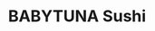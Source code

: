 ---
layout: place
title: "BABYTUNA Sushi"
permalink: /california/santa-clarita/babytuna-sushi.html
stateAbbr: CA
stateName: California
cityName: Santa Clarita
seo:
  name: "BABYTUNA Sushi"
  type: Restaurant
  links: null
description: "BABYTUNA Sushi serves delicious sushi in Santa Clarita, California. Try fresh Japanese dishes for a great dining experience. "
place_id: ChIJ7Zr1v8B9woARJxBbRx5E_wg
photos:
  - name: >-
      places/ChIJ7Zr1v8B9woARJxBbRx5E_wg/photos/AeeoHcJxXJ4RPPI1umIsnmJRMXijYZxEcd4UVlHbaCkWwZSusm_sqUSXYMKwh0y8af0FCr5WOBjDZIRYutTYS8N4mmYUNnVa9J7xHPVCMOvWw2-15ULLOGohvbxQ57XTAgeP68tFyqc9rcGHvADUxaplOvIzd34335JvnQ6jSRciBvRhboeVbl5MajjnlTptnFjWz3dqQJCLjRLGQVMM1r5xstUDq9bvC23rPLdGOOmnxNlfq_1iZbQBJ4zLR99Crb15-qxtZTQndTZJ4S9l5X3iwzsZxSR1qXyfmZG8WUChwXIA95mYaGE81fYUlA2MRI72EUxt6KU41DSfMJ1mbM8eplICJSSw9KSGbFPGO4VLGQDK1fTvhOVCRT5QrBvME5Cd46gyNZLCUvTAU1L1ddOEl2GqT_K316Ikm6cT2pRvSksVW0ee
    widthPx: 4800
    heightPx: 3200
    authorAttributions:
      - displayName: 1007faces_
        uri: https://maps.google.com/maps/contrib/107440641820881413990
        photoUri: >-
          https://lh3.googleusercontent.com/a-/ALV-UjWY0I_T_sgAVKPFlUEznRilBfHYBKGpayekws8IeT6CztPZnrjI=s100-p-k-no-mo
    flagContentUri: >-
      https://www.google.com/local/imagery/report/?cb_client=maps_api_places.places_api&image_key=!1e10!2sCIHM0ogKEICAgICmo_P35QE&hl=en-US
    googleMapsUri: >-
      https://www.google.com/maps/place//data=!3m4!1e2!3m2!1sCIHM0ogKEICAgICmo_P35QE!2e10!4m2!3m1!1s0x80c27dc0bff59aed:0x8ff441e475b1027
  - name: >-
      places/ChIJ7Zr1v8B9woARJxBbRx5E_wg/photos/AeeoHcJ_ufo5Kg9S-fh1bTq1EZ7nYzyfrkvi9a1zKZbNx9ug9hQ4nkQ1fue2XQCCEYlbNjtYe6AVUfq_UTCPbpCS-ecHYrs-2W_IQBZNzGGk23Jqc4oWlk6m9twP3w1IE17Bg4DFvE7PEGR6-fftgtX_unw8jIugg12WH8ppDJZ4VjT-f-0-WJPJbsScjC2EF8VkznlYGAPKh-9UzHBYCvF7nWvlQVocm9_1WuMyUsUAsQrpRqqDV9RK-D6u7u5bQBN4URs9W6hKJe_s33vBAROmlRrI7iMSgvZVYOUltGGi8kS-FHrtZHDAk9INglFza-4fY_UpetFkRATmKHuKVPNFQ1-5-fzU739cNgEeEmB81GKzWnnwkv7I3TxX4JKbeCU0KbknuFoOhbV95Hg8oKODKtCvGH6QoPnMLox-3LOnf6nscHCC
    widthPx: 3744
    heightPx: 1960
    authorAttributions:
      - displayName: Frank Davies
        uri: https://maps.google.com/maps/contrib/109439686029528828291
        photoUri: >-
          https://lh3.googleusercontent.com/a-/ALV-UjUWxujmlYA9Qt8z8gG8GVyzHoZAMrWOJEF_YEOGQgTjKfhwJUSq=s100-p-k-no-mo
    flagContentUri: >-
      https://www.google.com/local/imagery/report/?cb_client=maps_api_places.places_api&image_key=!1e10!2sCIHM0ogKEICAgICkqduv0AE&hl=en-US
    googleMapsUri: >-
      https://www.google.com/maps/place//data=!3m4!1e2!3m2!1sCIHM0ogKEICAgICkqduv0AE!2e10!4m2!3m1!1s0x80c27dc0bff59aed:0x8ff441e475b1027
  - name: >-
      places/ChIJ7Zr1v8B9woARJxBbRx5E_wg/photos/AeeoHcL6eF_vFN7qmAPTiveTORaShfq6te6AD941LiXq0cIRnIj5whUjhrm8CCOOO3yeOoH4mCecJbe1q-4II8jnpcZmr_s5eFcKfGtGBE5a8i_ILvFHKK494IpuHwLmlQaabSRKewrtcT1KnqpRKZIp5jZ9kaAs0yjbnjgxWstVpNgzhwZ8wXbd2bILuYCVHfkjEv3Vwcu-noe2pcNEPULbkeWgo8Wc0GUM3r3sBQJ3rqOvo2Fhe9cfT38EcI-wCX8txHOjwPklJMfr2htRBzo148qCBLRxAXNpGgAXU5IGQIXtwUmESw5SXYvwJGXsVm0GQcoXRxjvQNn-ASQmMFKGT-uErhrkVRUsYdOAqaFKl-16pCsLFSHiu0NCIESzdKAULZ8isbrzYUFzhIKkgnuuuTsUEzuUjb01NruFMrpxaihgdmM
    widthPx: 3024
    heightPx: 4032
    authorAttributions:
      - displayName: Carlos Davadi
        uri: https://maps.google.com/maps/contrib/100085157540924701213
        photoUri: >-
          https://lh3.googleusercontent.com/a/ACg8ocKiqKBI2nnEVh00f7g0MUjecAiRys-3nzFBpxdxD1IpXDPw6w=s100-p-k-no-mo
    flagContentUri: >-
      https://www.google.com/local/imagery/report/?cb_client=maps_api_places.places_api&image_key=!1e10!2sCIHM0ogKEICAgID7ps3w7wE&hl=en-US
    googleMapsUri: >-
      https://www.google.com/maps/place//data=!3m4!1e2!3m2!1sCIHM0ogKEICAgID7ps3w7wE!2e10!4m2!3m1!1s0x80c27dc0bff59aed:0x8ff441e475b1027
  - name: >-
      places/ChIJ7Zr1v8B9woARJxBbRx5E_wg/photos/AeeoHcLGZPb9W6ILN6N0QaMuP4hQGh2RJuqnZdD-ezP72nD2bccphbrgquyRRDzOz2dMfP_e6ymn6GNZz9_imqrvpf2qV9TRuz0g7jRUgLcaaY8kMEklZ7v-5Nm01kXvXfA20hCt6P85KkejcE6n8O_zxC_JT3aPdkTKTT0nb4yqghjzaeSBaKDGWx8sL4-KiNsLM_HSROELLh4VBNGY79ptgXMTb3UZ281fWX_IFezYC-oIgfRbaPTIUDZM3yzSIEeB1wcsvhnLmWLrdw4F5HuoeBqKG8dSUf8uHgn07bU1LS9f2VkMmAcMsRk0Pc0bMhWrTW5D0LzosSVWr0uGwR7BsQLFAvBKjO3g9vjrv-oNB3iWoSjKH4aIQnhDiwtVyt4kxZtpSxi34JSKRTK0_9kSHJzpYrqzSt3Zm2UtK4yPS0cbhVDa
    widthPx: 2992
    heightPx: 2992
    authorAttributions:
      - displayName: Shawn Ngo
        uri: https://maps.google.com/maps/contrib/113857704333191315368
        photoUri: >-
          https://lh3.googleusercontent.com/a/ACg8ocJ4YO2IHjUPoHxvUp7RqpLFfWffYGNci_hhM872531HdSP7Hg=s100-p-k-no-mo
    flagContentUri: >-
      https://www.google.com/local/imagery/report/?cb_client=maps_api_places.places_api&image_key=!1e10!2sCIHM0ogKEICAgIDmkpTd9AE&hl=en-US
    googleMapsUri: >-
      https://www.google.com/maps/place//data=!3m4!1e2!3m2!1sCIHM0ogKEICAgIDmkpTd9AE!2e10!4m2!3m1!1s0x80c27dc0bff59aed:0x8ff441e475b1027
  - name: >-
      places/ChIJ7Zr1v8B9woARJxBbRx5E_wg/photos/AeeoHcKKrHSEBKiV-Asa7v859Dw85pQGKuShfhGrQgRagYsLjII_KUyYpB9w75afWAT0e6O_WyiX4PFcYao9_Bm34kz0VgCqa-V5hjy204XmIxPQW5delFaKRuMQ9l9zGIvCBvg0tyMHRSrymyxcXW5qJF3Nd7D4S0-d17oRk2Dgs9nsg6TUeBVHYfEFHCtN7tfrMNjwxgIgJmpQQgG3l2XBRWJvo79tlydaB9CNxYkVp8XR-HBqq5zrzKg7AtqODLrWhjjJyBb0dph_aNsWFqVTraOE8-lwn9XqIuZ0DZHTVWDJG3jnRyQtPF9zs0r3Op0jyHz7rwh7tfdheE8j91hFDvcqXoN-AYKQT2nIljJqbMk8EXKN3s_PnFdgDKH-SUUmuPFp9tDznuJ0_qP9w4hkQUb-4j05RPuzfpkq-UYEftCsLA
    widthPx: 4000
    heightPx: 1800
    authorAttributions:
      - displayName: E G
        uri: https://maps.google.com/maps/contrib/101750062829339612005
        photoUri: >-
          https://lh3.googleusercontent.com/a-/ALV-UjWZIvjwoZKeGOCj775Ni6Kx1SEd3PX6IsgrfRnnPy83woj7p-1tcg=s100-p-k-no-mo
    flagContentUri: >-
      https://www.google.com/local/imagery/report/?cb_client=maps_api_places.places_api&image_key=!1e10!2sCIHM0ogKEICAgIDZiJjFGw&hl=en-US
    googleMapsUri: >-
      https://www.google.com/maps/place//data=!3m4!1e2!3m2!1sCIHM0ogKEICAgIDZiJjFGw!2e10!4m2!3m1!1s0x80c27dc0bff59aed:0x8ff441e475b1027
  - name: >-
      places/ChIJ7Zr1v8B9woARJxBbRx5E_wg/photos/AeeoHcLxpf2adGPVD9ekM9kn0RAAiASgQVcg0b7Qptrwa1iwSd1NeePFXLVQhwEqmcMxkMSaBNLaGwkJvs6WXMNojwGCv1_pPK01ga2UBGTtNkaYzIbdz7fO7yri6fyMTTTq8d-_kJrwH-xySkJpo2XlZGs3btgE5pm2PBGHrCN6AX7zmcfjVDTwWOMijIvNW_Lrzgpn61Z7Z43nUQkPlQN2uULzS74NAjuQaUYJ-jZG2C-6IW_QD3rr0oknFaWZtNvPt8dfqK2Bm85mF_wcH4ssEZRq-CvfwGdhGhzLVvqtkZrMJr8GGUhNgYF4xYDP4JPqgKfpcfUaQI3U20nwUZVqSJ3_KAupe-NAvUwMx85VajQ_Mhb7juW9OeFU1T_uA7eiM-zapg3vukp0PlZB0aKZgC2P5r6NUWHF8lezeaYnOeL482Ni
    widthPx: 3024
    heightPx: 4032
    authorAttributions:
      - displayName: Coach Dos
        uri: https://maps.google.com/maps/contrib/103643589073894825293
        photoUri: >-
          https://lh3.googleusercontent.com/a-/ALV-UjW-fAitzjUf_BepZ6IOyFwNRaNvowApJE_blDWyiojJ8QjAAe1U=s100-p-k-no-mo
    flagContentUri: >-
      https://www.google.com/local/imagery/report/?cb_client=maps_api_places.places_api&image_key=!1e10!2sCIHM0ogKEICAgIC76OGK2wE&hl=en-US
    googleMapsUri: >-
      https://www.google.com/maps/place//data=!3m4!1e2!3m2!1sCIHM0ogKEICAgIC76OGK2wE!2e10!4m2!3m1!1s0x80c27dc0bff59aed:0x8ff441e475b1027
  - name: >-
      places/ChIJ7Zr1v8B9woARJxBbRx5E_wg/photos/AeeoHcKDHzymjzgDpCSbUGQmhNcTS14ORsVfdmhAiNxv2hgFOCQzXBqsZxHEVcsWEP5qrbkCGnkRZMt1qrbDhrX7gxAjzygtaoCpRWGEyovV1IbmfLjnstBRZUXFiP_xQtMEpbbtR_XVtRW4QQgJtc03U727sDIotTeX3omTlQIFVSbS8quqezdLHujQy2G40kVqGQe8Xjf01TT2_goh-7lgrBO7MKP7eTw5e5diMB_PdoSUO9TNu5FHIj1FssXUYq60oCmfvfQAV2JIS85K4yNcXwXFhsbFjsKQMw5uhbA_DSwbo68ru7oyITlOAxPNMOpiCqMPX3WNiKTfhmm7TL47hIXzVvS-vEboD3f5D-PFc4CHOksvLJ6y_7e0pSgul4Vd4ucKQXOuSLJNf0-8kV4K_vr7r1Vo0Q0i_DVk3kYiqnAo3w
    widthPx: 3024
    heightPx: 4032
    authorAttributions:
      - displayName: Carlos Davadi
        uri: https://maps.google.com/maps/contrib/100085157540924701213
        photoUri: >-
          https://lh3.googleusercontent.com/a/ACg8ocKiqKBI2nnEVh00f7g0MUjecAiRys-3nzFBpxdxD1IpXDPw6w=s100-p-k-no-mo
    flagContentUri: >-
      https://www.google.com/local/imagery/report/?cb_client=maps_api_places.places_api&image_key=!1e10!2sCIHM0ogKEICAgID7ps3wbw&hl=en-US
    googleMapsUri: >-
      https://www.google.com/maps/place//data=!3m4!1e2!3m2!1sCIHM0ogKEICAgID7ps3wbw!2e10!4m2!3m1!1s0x80c27dc0bff59aed:0x8ff441e475b1027
  - name: >-
      places/ChIJ7Zr1v8B9woARJxBbRx5E_wg/photos/AeeoHcJYN9PQzmWIXmOw_AsyI-Gvmry2qD4EEAQGDq27QZ3qCpwnjW_zRbA8xQytDe54mUOhdHwXYNR_w-6Ipv8W7eIsLdGmKycm_TngNxFQY1kzYLkt_2a4rMi4AW9ZvdC27YJmeMtzj67mGbLW1hk08H4ZKnN1CHEgzwDNtITiGB1T8gqgc8fpd3whgDHOzSpEEbVXwpFRxxyMtDOMrj3WYQ0qKO5QQKLQDuUQkWvxBuFLj85SglRPkeE0fHExTUIdeW-IYNxardO3Bl0nv9edpD711t8bwvfUZCPYavVjfl0JNxTGZJpDBSoc1GtwMnbtBpDAuLY8zpQIvj8HO79waXiaH4I3hID-UhmrRcmR2hSBSE2JjxEHHxmGOTi6EJZVXoakmTZguTt7qpn1Fq_A2E9vKDwBn6Ov3yXdhj5fh0mnHg
    widthPx: 2992
    heightPx: 2992
    authorAttributions:
      - displayName: Shawn Ngo
        uri: https://maps.google.com/maps/contrib/113857704333191315368
        photoUri: >-
          https://lh3.googleusercontent.com/a/ACg8ocJ4YO2IHjUPoHxvUp7RqpLFfWffYGNci_hhM872531HdSP7Hg=s100-p-k-no-mo
    flagContentUri: >-
      https://www.google.com/local/imagery/report/?cb_client=maps_api_places.places_api&image_key=!1e10!2sCIHM0ogKEICAgIDmkpTdDA&hl=en-US
    googleMapsUri: >-
      https://www.google.com/maps/place//data=!3m4!1e2!3m2!1sCIHM0ogKEICAgIDmkpTdDA!2e10!4m2!3m1!1s0x80c27dc0bff59aed:0x8ff441e475b1027
  - name: >-
      places/ChIJ7Zr1v8B9woARJxBbRx5E_wg/photos/AeeoHcLfEErTAAu01HGmqscKaSxmICic4KPLScmuc_IVG5J4aFQ31MANaIUJZjYMAacOXtCKhnPk-qGCbmxCyRmP-wA3mffnif3Dn_5H6tc5IJx5cJW1rEkTtOHIgktIiJiSDAZOjuDcl-kLaWyz1l0oIFbZ74IduHSnI4aijsqUIUHzoirgr18B2leX1cSdRFCKFmcPxrdDqKwC99gqgcqZZRnAJCvakFkY1xH2Ce05_r1gSSVAz2XQ3SzLD_G3DDny6JN_rGts7M4sNx_0bW1ddDsa2X-sSMKXx5WZ9957f2aJVupAwiez0UjRUuYsS_sdyWIjdF9c4pGgx3EAmA5h6BLf9C4YD4t84zHaDBL37ZGEYvgQjyDiT_n21m1u4zzUdLbSNzd32HcyX0Xm6k6Y9dqyVGZCU9PjGaiPYfrolsDySQ
    widthPx: 1836
    heightPx: 4080
    authorAttributions:
      - displayName: Douglas Absher
        uri: https://maps.google.com/maps/contrib/106422283970389878699
        photoUri: >-
          https://lh3.googleusercontent.com/a-/ALV-UjUNSAXlrcoBqnQdGd7ReciF7Cnw87nF3Bqy41l9AuG83AEYKeTgTw=s100-p-k-no-mo
    flagContentUri: >-
      https://www.google.com/local/imagery/report/?cb_client=maps_api_places.places_api&image_key=!1e10!2sCIHM0ogKEICAgIDnoO6POg&hl=en-US
    googleMapsUri: >-
      https://www.google.com/maps/place//data=!3m4!1e2!3m2!1sCIHM0ogKEICAgIDnoO6POg!2e10!4m2!3m1!1s0x80c27dc0bff59aed:0x8ff441e475b1027
  - name: >-
      places/ChIJ7Zr1v8B9woARJxBbRx5E_wg/photos/AeeoHcKK7tFVlSpNNrBtN_b95w0TwBgexb2SD0vThYAP7z8FuSLhNqRYoA7SiGJbtifJ4XRX_zli1PDrHFdC7QDGKhho38PtsQjSTSky8KRRxax85r5ovaJuT5jS8Yk-0qFeHUp4VGJtyl5NwS54bl3r7I7rpYP-ZNQr9vL22-b8kC0ke_oRN3uVnBImfck6vdkgYhThAPHnVQlgnlVf3v7njp1Zp-ksZOCe85HQ7PRD9eRPBpH14U0Cw00tHULm7WJpqapHwHfVmHXoDPAPmE6r9cCzoA_vqUvMeFtIs_tRXLSchFV0kmZiQalAGdR_-nUdMHsjcTUthof5WzIGafqG44gfqgxjG_AJUBaCJg8TS2TEvpvVFyHcjRPb65DdLFW4n37Ihn_sFO77o_I3aJ-xGwKVXWseMdc2IwAeUwbuudsRzlll
    widthPx: 4080
    heightPx: 1836
    authorAttributions:
      - displayName: Douglas Absher
        uri: https://maps.google.com/maps/contrib/106422283970389878699
        photoUri: >-
          https://lh3.googleusercontent.com/a-/ALV-UjUNSAXlrcoBqnQdGd7ReciF7Cnw87nF3Bqy41l9AuG83AEYKeTgTw=s100-p-k-no-mo
    flagContentUri: >-
      https://www.google.com/local/imagery/report/?cb_client=maps_api_places.places_api&image_key=!1e10!2sCIHM0ogKEICAgIDngLG41QE&hl=en-US
    googleMapsUri: >-
      https://www.google.com/maps/place//data=!3m4!1e2!3m2!1sCIHM0ogKEICAgIDngLG41QE!2e10!4m2!3m1!1s0x80c27dc0bff59aed:0x8ff441e475b1027
address: 23880 Copper Hill Dr, Santa Clarita, CA 91354, USA
street: 23880 Copper Hill Dr
city: Santa Clarita
state: CA
zip: '91354'
country: USA
neighborhood: Valencia
latitude: '34.462569'
longitude: '-118.557917'
accessibility_options:
  wheelchairAccessibleParking: true
  wheelchairAccessibleEntrance: true
  wheelchairAccessibleRestroom: true
  wheelchairAccessibleSeating: true
business_status: OPERATIONAL
name: BABYTUNA Sushi
google_maps_links:
  directionsUri: >-
    https://www.google.com/maps/dir//''/data=!4m7!4m6!1m1!4e2!1m2!1m1!1s0x80c27dc0bff59aed:0x8ff441e475b1027!3e0
  placeUri: https://maps.google.com/?cid=648311768201498663
  writeAReviewUri: >-
    https://www.google.com/maps/place//data=!4m3!3m2!1s0x80c27dc0bff59aed:0x8ff441e475b1027!12e1
  reviewsUri: >-
    https://www.google.com/maps/place//data=!4m4!3m3!1s0x80c27dc0bff59aed:0x8ff441e475b1027!9m1!1b1
  photosUri: >-
    https://www.google.com/maps/place//data=!4m3!3m2!1s0x80c27dc0bff59aed:0x8ff441e475b1027!10e5
primary_type: Sushi Restaurant
opening_hours:
  regular: null
  current: null
secondary_opening_hours:
  regular:
    weekdayDescriptions: null
    type: null
  current:
    weekdayDescriptions: null
    type: null
phone: null
price_level: null
price_range: null
rating: null
rating_count: 0
website: null
reviews: null
parking_options: null
payment_options: null
allow_dogs: null
curbside_pickup: null
delivery: null
dine_in: null
good_for_children: null
good_for_groups: null
good_for_sports: null
live_music: null
menu_for_children: null
outdoor_seating: null
reservable: null
restroom: null
serves_beer: null
serves_breakfast: null
serves_brunch: null
serves_cocktails: null
serves_coffee: null
serves_dinner: null
serves_dessert: null
serves_lunch: null
serves_vegetarian_food: null
serves_wine: null
takeout: null
summary: null

---